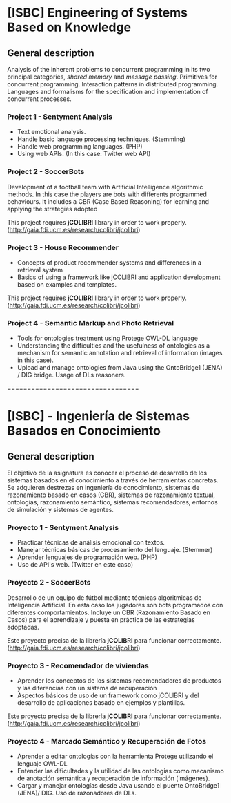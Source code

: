 [ISBC] Engineering of Systems Based on Knowledge 
==

## General description

Analysis of the inherent problems to concurrent programming in its two principal categories, *shared memory* and *message passing*. Primitives for concurrent programming. Interaction patterns in distributed programming. Languages ​​and formalisms for the specification and implementation of concurrent processes.

### Project 1 - Sentyment Analysis

* Text emotional analysis.
* Handle basic language processing techniques. (Stemming)
* Handle web programming languages. (PHP) 
* Using web APIs. (In this case: Twitter web API) 

### Project 2 - SoccerBots

Development of a football team with Artificial Intelligence algorithmic methods. In this case the players are bots with differents programmed behaviours. It includes a CBR (Case Based Reasoning) for learning and applying the strategies adopted

This project requires **jCOLIBRI** library in order to work properly. (http://gaia.fdi.ucm.es/research/colibri/jcolibri) 

### Project 3 - House Recommender

* Concepts of product recommender systems and differences in a retrieval system
* Basics of using a framework like jCOLIBRI and application development based on examples and templates. 

This project requires **jCOLIBRI** library in order to work properly. (http://gaia.fdi.ucm.es/research/colibri/jcolibri) 

### Project 4 - Semantic Markup and Photo Retrieval

* Tools for ontologies treatment using Protege OWL-DL language
* Understanding the difficulties and the usefulness of ontologies as a mechanism for semantic annotation and retrieval of information (images in this case).
* Upload and manage ontologies from Java using the OntoBridge1 (JENA) / DIG bridge. Usage of DLs reasoners. 

=================================


[ISBC] - Ingeniería de Sistemas Basados en Conocimiento
==

## General description

El objetivo de la asignatura es conocer el proceso de desarrollo de los sistemas basados en el conocimiento a través de herramientas concretas. Se adquieren destrezas en ingeniería de conocimiento, sistemas de razonamiento basado en casos (CBR), sistemas de razonamiento textual, ontologías, razonamiento semántico, sistemas recomendadores, entornos de simulación y sistemas de agentes.

### Proyecto 1 - Sentyment Analysis

* Practicar técnicas de análisis emocional con textos.
* Manejar técnicas básicas de procesamiento del lenguaje. (Stemmer)
* Aprender lenguajes de programación web. (PHP)
* Uso de API's web. (Twitter en este caso)

### Proyecto 2 - SoccerBots

Desarrollo de un equipo de fútbol mediante técnicas algoritmicas de Inteligencia Artificial. En esta caso los jugadores son bots programados con diferentes comportamientos. Incluye un CBR (Razonamiento Basado en Casos) para el aprendizaje y puesta en práctica de las estrategias adoptadas.

Este proyecto precisa de la librería **jCOLIBRI** para funcionar correctamente. (http://gaia.fdi.ucm.es/research/colibri/jcolibri)

### Proyecto 3 - Recomendador de viviendas

* Aprender los conceptos de los sistemas recomendadores de productos y las diferencias con un sistema de recuperación
* Aspectos básicos de uso de un framework como jCOLIBRI y del desarrollo de aplicaciones basado en ejemplos y plantillas.

Este proyecto precisa de la librería **jCOLIBRI** para funcionar correctamente. (http://gaia.fdi.ucm.es/research/colibri/jcolibri)

### Proyecto 4 - Marcado Semántico y Recuperación de Fotos

* Aprender a editar ontologías con la herramienta Protege utilizando el lenguaje OWL-DL
* Entender las dificultades y la utilidad de las ontologías como mecanismo de anotación semántica y recuperación de información (imágenes).
* Cargar y manejar ontologías desde Java usando el puente OntoBridge1 (JENA)/ DIG. Uso de razonadores de DLs.
